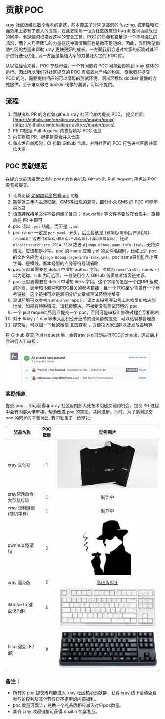 # 贡献 POC

xray 社区版经过数个版本的更迭，基本覆盖了对常见漏洞的 fuzzing, 稳定性和扫描效果上都有了很大的提高，在此感谢每一位为社区版反馈 bug 和要求功能改进的同学。但是漏洞扫描器这种的安全工具，POC 的质量和数量是一个不可绕过的鸿沟，而个人乃至团队的力量在这种事情面前也是微不足道的，因此，我们希望借助社区的力量来帮助 xray 更快更好的成长。一方面我们会通过大家的反馈对其不断进行迭代优化, 另一方面是集结大家的力量壮大它的 POC 库。

从以往经验来看，POC 宁缺毋滥。一个有问题的 POC 可能会影响到 xray 整体的运行。因此所以我们对社区提交的 POC 有着较为严格的约束。贡献者在提交 POC 的时，需要提供相应的可以复现的测试环境，测试环境以 docker 镜像的方式提供。至于难以做成 docker 镜像的漏洞，可以不提供。

## 流程

1. 贡献者以 PR 的方式向 github xray 社区仓库内提交 POC， 提交位置: [https://github.com/chaitin/xray/tree/master/pocs](https://github.com/chaitin/xray/tree/master/pocs)
2. PR 中根据 Pull Request 的模板填写 POC 信息
3. 内部审核 PR，确定是否合并入仓库
4. 每次发布新版时，CI 拉取 Github 仓库，并将社区的 POC 打包进社区版共享给大家

## POC 贡献规范

在提交之前请搜索仓库的 pocs 文件夹以及 Github 的 Pull request, 确保该 POC 没有被提交。

1. 认真阅读 [如何编写高质量poc](guide/high_quality_poc.md) 文档
1. 期望近三年内主流框架，CMS等出现的漏洞，部分小众 CMS 的 POC 可能不被收录
1. 请直接保持单文件不要创建子目录； dockerfile 等文件不要放在仓库中，直接放在 PR 中即可
1. poc 请以 `.yml` 结尾，而不是 `.yaml`
1. poc name 一定是 `poc-yaml-` 开头，后面应该是 `[框架名/服务名/产品名等]-[cve编号]` 或者 `[框架名/服务名/产品名等]-[通用漏洞名称]`。比如 `elasticsearch-cve-2014-3120` 或者 `django-debug-page-info-leak`。无特殊情况，应该都是小写。poc 的 name 应和 yml 的文件名相同，比如上述 poc 的文件名应为 `django-debug-page-info-leak.yml`。poc name只能包含小写字母、短横线，版本号里的点号等符号请省略
1. poc 贡献者需要在 detail 中增加 author 字段，格式为 `name(link)`，name 可以为昵称，link 为可选项，一般使用个人 GitHub 首页或者博客链接等。
1. poc 贡献者需要在 detail 中增加 links 字段，这个字段的值是一个由URL组成的列表，表示和本漏洞和POC相关的参考链接，且一个POC至少需要有一个参考链接。这个链接可以是漏洞分析文章或测试环境地址等
1. 测试环境可以参考 [vulhub](https://github.com/vulhub/vulhub/) [vulnapps](https://github.com/Medicean/VulApps) 。请勿直接填写公网上未修复的站点的地址，如果有特殊情况，请私聊解决。不接受没有测试环境的 poc
1. 一个 pull request 尽量只提交一个 poc，否则可能审核和修改过程会互相影响
1. 对于 0day / 1 day 等未大面积公开细节的漏洞请勿提交，可以私聊群管理员
1. 提交后，可以加一下我的微信 [点击查看](guide/feedback.md#反馈渠道) ，方便拉大家进群以及发放福利等

在 Github 提交 Pull request 后，会有travis-ci自动进行POC的check，通过后才会进行人工审核：

![](../assets/pr.png)

### 奖励措施

提交 poc ，即可获得与 xray 社区版内部大佬技术切磋交流的机会。提交 PR 过程中会有内部大佬审核，帮助改进 poc 的实现，共同进步。同时，为了感谢提交 poc 的同学的辛苦付出, 我们准备了一份厚礼:

奖品名称 | POC 数量 | 实例图片
---- | :----: | :----:
xray 文化衫 | 1  | ![](../assets/t-shirt.jpg)
xray常用命令大型鼠标垫 | 1 | 制作中
xray 定制键帽 (随机字母) | 1 | 制作中
pwnhub 邀请码 | 3 | ![](../assets/pwnhub.png)
xray 高级版 | 5 | [高级版对比](generic/compare.md)
ikbc/akko 键盘(87键) | 5 | ![](../assets/ikbc.png)
filco 键盘 (87键) | 9 | ![](../assets/filco.png)


### **备注**：

+ 所有的 poc 提交者均能进入 xray 社区核心贡献群，获得 xray 线下活动免费参与的权利及其他节假日不定期的内部福利。
+ poc 数量可累计，兑换一个礼品后相应减去对应poc数量。
+ 集齐 xray 收藏键帽可获得 chaitin 惊喜礼品。
